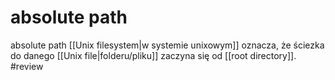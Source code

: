 # absolute path
absolute path [[Unix filesystem|w systemie unixowym]] oznacza, że ściezka do danego [[Unix file|folderu/pliku]] zaczyna się od [[root directory]]. #review